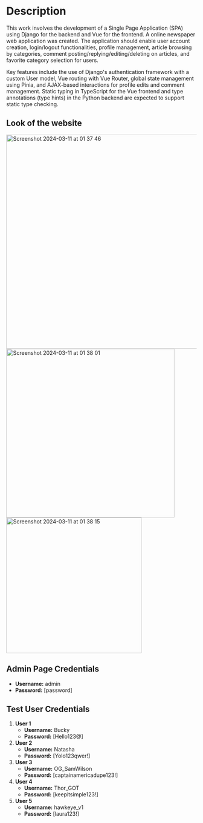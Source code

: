 # Description

This work involves the development of a Single Page Application (SPA) using Django for the backend and Vue for the frontend. A online newspaper web application was created. The application should enable user account creation, login/logout functionalities, profile management, article browsing by categories, comment posting/replying/editing/deleting on articles, and favorite category selection for users.

Key features include the use of Django's authentication framework with a custom User model, Vue routing with Vue Router, global state management using Pinia, and AJAX-based interactions for profile edits and comment management. Static typing in TypeScript for the Vue frontend and type annotations (type hints) in the Python backend are expected to support static type checking.

## Look of the website
<img width="565" alt="Screenshot 2024-03-11 at 01 37 46" src="https://github.com/coding174/news-articles/assets/78309713/af1690ab-10c0-491b-8379-e447b2551ec2">

<img width="445" alt="Screenshot 2024-03-11 at 01 38 01" src="https://github.com/coding174/news-articles/assets/78309713/c00c6a31-ea08-4876-9a92-5125e3aed3ba">

<img width="358" alt="Screenshot 2024-03-11 at 01 38 15" src="https://github.com/coding174/news-articles/assets/78309713/1dd9162d-9cd2-4503-9afa-15936824ae42">


## Admin Page Credentials

- **Username:** admin
- **Password:** [password]

## Test User Credentials

1. **User 1**
   - **Username:** Bucky
   - **Password:** [Hello123@]
2. **User 2**
   - **Username:** Natasha
   - **Password:** [Yolo123qwer!]
3. **User 3**
   - **Username:** OG_SamWilson
   - **Password:** [captainamericadupe123!]
4. **User 4**
   - **Username:** Thor_GOT
   - **Password:** [keepitsimple123!]
5. **User 5**
   - **Username:** hawkeye_v1
   - **Password:** [laura123!]
